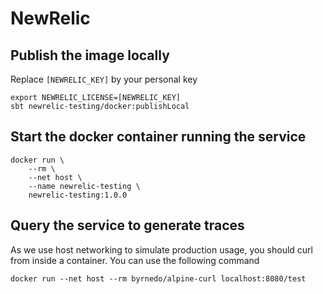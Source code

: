 # NewRelic

## Publish the image locally

Replace `[NEWRELIC_KEY]` by your personal key

```
export NEWRELIC_LICENSE=[NEWRELIC_KEY]
sbt newrelic-testing/docker:publishLocal
```

## Start the docker container running the service

```
docker run \
    --rm \
    --net host \
    --name newrelic-testing \
    newrelic-testing:1.0.0
```

## Query the service to generate traces

As we use host networking to simulate production usage, you should curl from inside a container.
 You can use the following command

```
docker run --net host --rm byrnedo/alpine-curl localhost:8080/test
```
